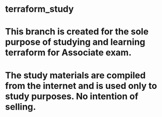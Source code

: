 # terraform_study

# This branch is created for the sole purpose of studying and learning terraform for Associate exam. 
# The study materials are compiled from the internet and is used only to study purposes. No intention of selling. 
